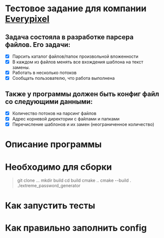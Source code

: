 # Тестовое задание для компании [Everypixel](https://www.everypixel.com/)

## Задача состояла в разработке парсера файлов. Его задачи:
- [x] Парсить каталог файлов/папок произвольной вложенности
- [x] В каждом из файлов менять все вхождения шаблона на текст замены.
- [x] Работать в несколько потоков
- [x] Сообщать пользователю, что работа выполнена

## Также у программы должен быть конфиг файл со следующими данными:
- [x] Количество потоков на парсинг файлов
- [x] Адрес корневой директории с файлами и папками
- [x] Перечисление шаблонов и их замен (неограниченное количество)

# Описание программы

# Необходимо для сборки
> git clone ...
> mkdir build
> cd build
> cmake ..
> cmake --build .
> ./extreme_password_generator

# Как запустить тесты

# Как правильно заполнить config
